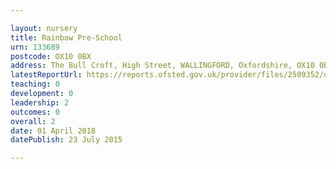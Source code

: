 ```yaml
---

layout: nursery
title: Rainbow Pre-School
urn: 133689
postcode: OX10 0BX
address: The Bull Croft, High Street, WALLINGFORD, Oxfordshire, OX10 0BX
latestReportUrl: https://reports.ofsted.gov.uk/provider/files/2509352/urn/133689.pdf
teaching: 0
development: 0
leadership: 2
outcomes: 0
overall: 2
date: 01 April 2018 
datePublish: 23 July 2015

---
```


